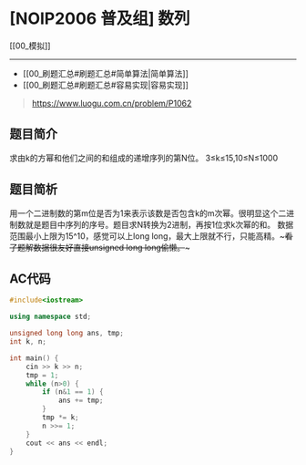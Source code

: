 # [NOIP2006 普及组] 数列

[[00_模拟]]

---

* [[00_刷题汇总#刷题汇总#简单算法|简单算法]]
* [[00_刷题汇总#刷题汇总#容易实现|容易实现]]


> https://www.luogu.com.cn/problem/P1062

## 题目简介

求由k的方幂和他们之间的和组成的递增序列的第N位。 
3≤k≤15,10≤N≤1000

## 题目简析

用一个二进制数的第m位是否为1来表示该数是否包含k的m次幂。很明显这个二进制数就是题目中序列的序号。题目求N转换为2进制，再按1位求k次幂的和。
数据范围最小上限为15^10，感觉可以上long long，最大上限就不行，只能高精。~~~看了题解数据很友好直接unsigned long long偷懒。~~~

## AC代码

```c++
#include<iostream>

using namespace std;

unsigned long long ans, tmp;
int k, n;

int main() {
	cin >> k >> n;
	tmp = 1;
	while (n>0) {
		if (n&1 == 1) {
			ans += tmp;
		}
		tmp *= k;
		n >>= 1;
	}
	cout << ans << endl;
} 
```